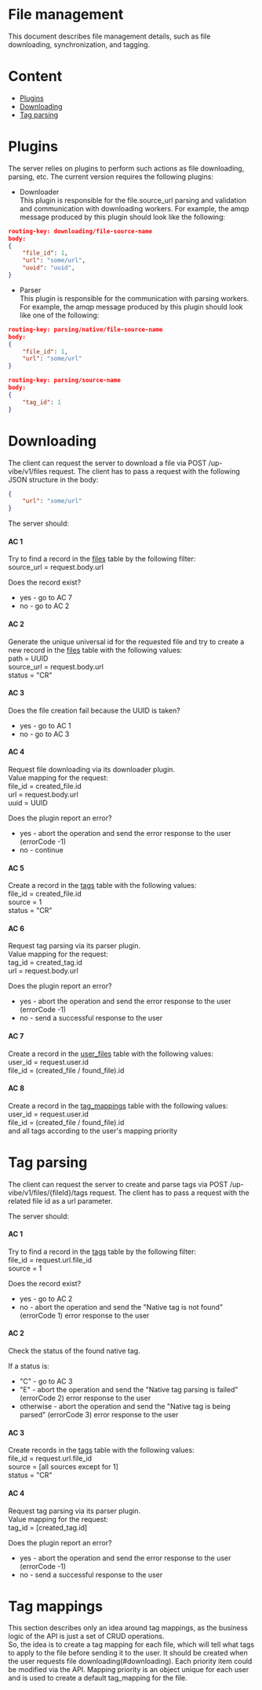 # File management

This document describes file management details, such as file downloading, synchronization, and tagging.

# Content

- [Plugins](#plugins)
- [Downloading](#downloading)
- [Tag parsing](#tag-parsing)

# Plugins  

The server relies on plugins to perform such actions as file downloading, parsing, etc. The current version requires the following plugins:
- Downloader  
This plugin is responsible for the file.source_url parsing and validation and communication with downloading workers. For example, the amqp message produced by this plugin should look like the following:
```json
routing-key: downloading/file-source-name
body:
{
    "file_id": 1,
    "url": "some/url",
    "uuid": "uuid",
}
```
- Parser  
This plugin is responsible for the communication with parsing workers. For example, the amqp message produced by this plugin should look like one of the following:
```json
routing-key: parsing/native/file-source-name
body:
{
    "file_id": 1,
    "url": "some/url"
}
```
```json
routing-key: parsing/source-name
body:
{
    "tag_id": 1
}
```

# Downloading  

The client can request the server to download a file via POST /up-vibe/v1/files request. The client has to pass a request with the following JSON structure in the body:
```json
{
    "url": "some/url"
}
```

The server should:

#### AC 1

Try to find a record in the [files](../database/files/files.md) table by the following filter:  
source_url = request.body.url  

Does the record exist?
- yes - go to AC 7
- no - go to AC 2

#### AC 2

Generate the unique universal id for the requested file and try to create a new record in the [files](../database/files/files.md) table with the following values:  
path = UUID  
source_url = request.body.url  
status = "CR"  

#### AC 3

Does the file creation fail because the UUID is taken?
- yes - go to AC 1
- no - go to AC 3

#### AC 4

Request file downloading via its downloader plugin.  
Value mapping for the request:  
file_id = created_file.id  
url = request.body.url  
uuid = UUID  

Does the plugin report an error?
- yes - abort the operation and send the error response to the user (errorCode -1)
- no - continue

#### AC 5

Create a record in the [tags](../database/tags/tags.md) table with the following values:  
file_id = created_file.id   
source = 1  
status = "CR"  

#### AC 6

Request tag parsing via its parser plugin.  
Value mapping for the request:  
tag_id = created_tag.id  
url = request.body.url  

Does the plugin report an error?
- yes - abort the operation and send the error response to the user (errorCode -1)
- no - send a successful response to the user

#### AC 7

Create a record in the [user_files](../database/files/user_files.md) table with the following values:  
user_id = request.user.id   
file_id = (created_file / found_file).id  

#### AC 8

Create a record in the [tag_mappings](../database/tags/tag_mappings.md) table with the following values:  
user_id = request.user.id   
file_id = (created_file / found_file).id  
and all tags according to the user's mapping priority

# Tag parsing  

The client can request the server to create and parse tags via POST /up-vibe/v1/files/{fileId}/tags request. The client has to pass a request with the related file id as a url parameter.

The server should:

#### AC 1

Try to find a record in the [tags](../database/tags/tags.md) table by the following filter:  
file_id = request.url.file_id  
source = 1  

Does the record exist?  
- yes - go to AC 2  
- no - abort the operation and send the "Native tag is not found" (errorCode 1) error response to the user  

#### AC 2

Check the status of the found native tag.

If a status is:
- "С" - go to AC 3
- "E" - abort the operation and send the "Native tag parsing is failed" (errorCode 2) error response to the user   
- otherwise - abort the operation and send the "Native tag is being parsed" (errorCode 3) error response to the user

#### AC 3

Create records in the [tags](../database/tags/tags.md) table with the following values:  
file_id = request.url.file_id  
source = [all sources except for 1]  
status = "CR"  

#### AC 4

Request tag parsing via its parser plugin.  
Value mapping for the request:  
tag_id = [created_tag.id]  

Does the plugin report an error?  
- yes - abort the operation and send the error response to the user (errorCode -1)  
- no - send a successful response to the user

# Tag mappings  

This section describes only an idea around tag mappings, as the business logic of the API is just a set of CRUD operations.  
So, the idea is to create a tag mapping for each file, which will tell what tags to apply to the file before sending it to the user. It should be created when the user requests file downloading(#downloading). Each priority item could be modified via the API.
Mapping priority is an object unique for each user and is used to create a default tag_mapping for the file.